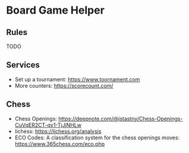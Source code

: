 # Board Game Helper

## Rules

TODO

## Services

- Set up a tournament: <https://www.toornament.com>
- More counters: <https://scorecount.com/>

## Chess

- Chess Openings: <https://deepnote.com/@jstastny/Chess-Openings-CuVqER2CT-qv1-TjJjNHLw>
- lichess: <https://lichess.org/analysis>
- ECO Codes: A classification system for the chess openings moves: <https://www.365chess.com/eco.php>
